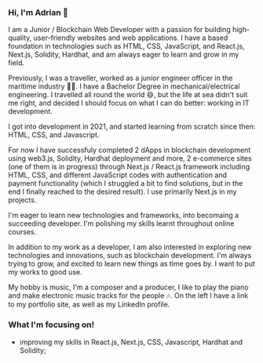 ### Hi, I'm Adrian 👋 

<!--
**Hadriani/Hadriani** is a ✨ _special_ ✨ repository because its `README.md` (this file) appears on your GitHub profile.

Here are some ideas to get you started:




- 🔭 I’m currently working on ...
- 🌱 I’m currently learning ...
- 👯 I’m looking to collaborate on ...
- 🤔 I’m looking for help with ...
- 💬 Ask me about ...
- 📫 How to reach me: ...
- 😄 Pronouns: ...
- ⚡ Fun fact: ...
--> I am a Junior / Blockchain Web Developer with a passion for building high-quality, user-friendly websites and web applications. I have a based foundation in technologies such as HTML, CSS, JavaScript, and React.js, Next.js, Solidity, Hardhat, and am always eager to learn and grow in my field.

Previously, I was a traveller, worked as a junior engineer officer in the maritime industry :ship::luggage:. I have a Bachelor Degree in mechanical/electrical engineering. I travelled all round the world :smile:, but the life at sea didn't suit me right, and
decided I should focus on what I can do better: working in IT development.

I got into development in 2021, and started learning from scratch since then: HTML, CSS, and Javascript. 

For now I have successfuly completed 2 dApps in blockchain development using web3.js, Solidity, Hardhat deployment and more, 2 e-commerce sites (one of them is in progress) through Next.js / React.js framework including HTML, CSS, and different JavaScript codes with authentication and payment functionality (which I struggled a bit to find solutions, but in the end I finally reached to the desired result). I use primarily Next.js in my projects.

I'm eager to learn new technologies and frameworks, into becomaing a succeeding developer. I'm polishing my skills learnt throughout online courses.

In addition to my work as a developer, I am also interested in exploring new technologies and innovations, such as blockchain development. 
I'm always trying to grow, and excited to learn new things as time goes by. I want to put my works to good use. 

My hobby is music, I'm a composer and a producer, I like to play the piano and make electronic music tracks for the people :notes:. 
On the left I have a link to my portfolio site, as well as my LinkedIn profile. 

### What I'm focusing on!
 - improving my skills in React.js, Next.js, CSS, Javascript, Hardhat and Solidity;

